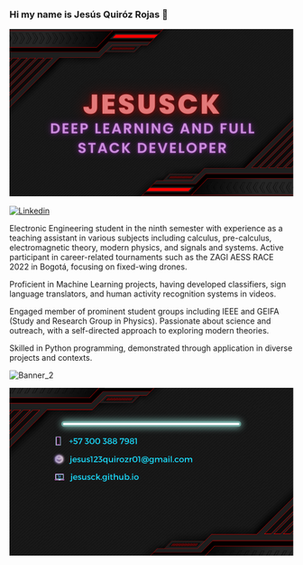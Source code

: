 ### Hi my name is Jesús Quiróz Rojas 👋

![Banner_1](1.png)

[![Linkedin](https://img.shields.io/badge/LinkedIn-0077B5?style=for-the-badge&logo=linkedin&logoColor=white)](https://www.linkedin.com/in/jesus-david-quiroz-rojas-486a37235/)


Electronic Engineering student in the ninth semester with experience as a teaching assistant in various subjects including calculus, pre-calculus, electromagnetic theory, modern physics, and signals and systems. Active participant in career-related tournaments such as the ZAGI AESS RACE 2022 in Bogotá, focusing on fixed-wing drones.

Proficient in Machine Learning projects, having developed classifiers, sign language translators, and human activity recognition systems in videos.

Engaged member of prominent student groups including IEEE and GEIFA (Study and Research Group in Physics). Passionate about science and outreach, with a self-directed approach to exploring modern theories.

Skilled in Python programming, demonstrated through application in diverse projects and contexts.
<!--
**JesusCK/JesusCK** is a ✨ _special_ ✨ repository because its `README.md` (this file) appears on your GitHub profile.

Here are some ideas to get you started:

- 🔭 I’m currently working on ...
- 🌱 I’m currently learning ...
- 👯 I’m looking to collaborate on ...
- 🤔 I’m looking for help with ...
- 💬 Ask me about ...
- 📫 How to reach me: ...
- 😄 Pronouns: ...
- ⚡ Fun fact: ...
-->

![Banner_2](muestra.gif)

![Banner_3](2.png)
